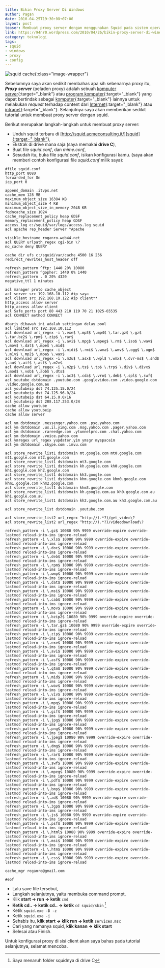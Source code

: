 ```yaml
---
title: Bikin Proxy Server Di Windows
author: Pagan
date: 2010-04-25T19:30:08+07:00
layout: post
teaser: Membuat proxy server dengan menggunakan Squid pada sistem operasi Windows.
link: https://94nr0.wordpress.com/2010/04/26/bikin-proxy-server-di-windows/
category: teknologi
tags:
- squid
- windows
- proxy
- config
---
```


![squid cache][gambar]{:class="image-wrapper"}

Sebelumnya saya akan sedikit membahas apa sih sebenarnya proxy itu, ***Proxy server*** (peladen proxy) adalah sebuah [komputer server][ks]{:target="_blank"} atau [program komputer][pk]{:target="_blank"} yang dapat bertindak sebagai [komputer][pc]{:target="_blank"} lainnya untuk melakukan *request* terhadap content dari [Internet][inter]{:target="_blank"} atau [intranet][intra]{:target="_blank"}. Selanjutnya saya akan memberikan sedikit tutorial untuk membuat proxy server dengan squid.

Berikut merupakan langkah-langkah untuk membuat proxy server:

* Unduh squid terbaru di [http://squid.acmeconsulting.it/][squid]{:target="_blank"},
* Ekstrak di drive mana saja (saya memakai **drive C**),
* Buat file _squid.conf_, dan _mime.conf_,
* Sesudah itu, buka file _squid.conf_, isikan konfigurasi kamu. (saya akan memberi contoh konfigurasi file _squid.conf_ milik saya):

~~~
#file squid.conf
http_port 8080
forwarded_for On
icp_port 0
 
append_domain .itvps.net
cache_mem 128 MB
maximum_object_size 16384 KB
minimum_object_size 4 KB
maximum_object_size_in_memory 2048 KB
fqdncache_size 1024
cache_replacement_policy heap GDSF
memory_replacement_policy heap GDSF
access_log c:/squid/var/logs/access.log squid
acl apache rep_header Server ^Apache
 
visible_hostname roganro.web44.net
acl QUERY urlpath_regex cgi-bin \?
no_cache deny QUERY
 
cache_dir ufs c:/squid/var/cache 4500 16 256
redirect_rewrites_host_header off
 
refresh_pattern ^ftp: 1440 20% 10080
refresh_pattern ^gopher: 1440 0% 1440
refresh_pattern . 0 20% 4320
negative_ttl 1 minutes
 
acl manager proto cache_object
acl server src 192.168.10.112 #ip saya
acl client src 192.168.10.122 #ip client**
http_access allow server
http_access allow client
acl Safe_ports port 80 443 210 119 70 21 1025-65535
acl CONNECT method CONNECT
 
#baris dibawah ini adalah settingan delay pool
acl limited src 192.168.10.112
acl download url_regex -i \.exe$ \.mp3$ \.mp4$ \.tar.gz$ \.gz$ \.tar.bz2$ \.rpm$ \.zip$ \.rar$
acl download url_regex -i \.avi$ \.mpg$ \.mpeg$ \.rm$ \.iso$ \.wav$ \.mov$ \.dat$ \.mpe$ \.mid$
acl download url_regex -i \.midi$ \.rmi$ \.wma$ \.wmv$ \.ogg$ \.ogm$ \.m1v$ \.mp2$ \.mpa$ \.wax$
acl download url_regex -i \.m3u$ \.asx$ \.wpl$ \.wmx$ \.dvr-ms$ \.snd$ \.au$ \.aif$ \.asf$ \.m2v$
acl download url_regex -i \.m2p$ \.ts$ \.tp$ \.trp$ \.div$ \.divx$ \.mod$ \.vob$ \.aob$ \.dts$
acl download url_regex -i \.ac3$ \.cda$ \.vro$ \.deb$ \.spl$ \.swf$
acl youtube dstdomain .youtube.com .googlevideo.com .video.google.com .video.google.com.au
acl youtubeip dst 74.125.15.0/24
acl youtubeip dst 74.125.96.0/24
acl youtubeip dst 64.15.0.0/16
acl youtubeip dst 208.117.253.0/24
cache allow youtube
cache allow youtubeip
cache allow server
 
acl ym dstdomain .messenger.yahoo.com .psq.yahoo.com
acl ym dstdomain .us.il.yimg.com .msg.yahoo.com .pager.yahoo.com
acl ym dstdomain .rareedge.com .ytunnelpro.com .chat.yahoo.com
acl ym dstdomain .voice.yahoo.com
acl ymregex url_regex yupdater.yim ymsgr myspaceim
acl ym dstdomain .skype.com .imvu.com
 
acl store_rewrite_list1 dstdomain mt.google.com mt0.google.com mt1.google.com mt2.google.com
acl store_rewrite_list1 dstdomain mt3.google.com
acl store_rewrite_list1 dstdomain kh.google.com kh0.google.com kh1.google.com kh2.google.com
acl store_rewrite_list1 dstdomain kh3.google.com
acl store_rewrite_list1 dstdomain khm.google.com khm0.google.com khm1.google.com khm2.google.com
acl store_rewrite_list1 dstdomain khm3.google.com
acl store_rewrite_list1 dstdomain kh.google.com.au kh0.google.com.au kh1.google.com.au
acl store_rewrite_list1 dstdomain kh2.google.com.au kh3.google.com.au
 
acl store_rewrite_list dstdomain .youtube.com
 
acl store_rewrite_list2 url_regex ^http://(.*?)/get_video\?
acl store_rewrite_list2 url_regex ^http://(.*?)/videodownload\?
 
refresh_pattern -i \.gz$ 10080 90% 9999 override-expire override-lastmod reload-into-ims ignore-reload
refresh_pattern -i \.xls$ 10080 90% 9999 override-expire override-lastmod reload-into-ims ignore-reload
refresh_pattern -i \.doc$ 10080 90% 9999 override-expire override-lastmod reload-into-ims ignore-reload
refresh_pattern -i \.deb$ 10080 90% 9999 override-expire override-lastmod reload-into-ims ignore-reload
refresh_pattern -i \.rpm$ 10080 90% 9999 override-expire override-lastmod reload-into-ims ignore-reload
refresh_pattern -i \.wmp$ 10080 90% 9999 override-expire override-lastmod reload-into-ims ignore-reload
refresh_pattern -i \.dat$ 10080 90% 9999 override-expire override-lastmod reload-into-ims ignore-reload
refresh_pattern -i \.msi$ 10080 90% 9999 override-expire override-lastmod reload-into-ims ignore-reload
refresh_pattern -i \.cab$ 10080 90% 9999 override-expire override-lastmod reload-into-ims ignore-reload
refresh_pattern -i \.mov$ 10080 90% 9999 override-expire override-lastmod reload-into-ims ignore-reload
refresh_pattern -i \.bzip2$ 10080 90% 9999 override-expire override-lastmod reload-into-ims ignore-reload
refresh_pattern -i \.tar.gz$ 10080 90% 9999 override-expire override-lastmod reload-into-ims ignore-reload
refresh_pattern -i \.zip$ 10080 90% 9999 override-expire override-lastmod reload-into-ims ignore-reload
refresh_pattern -i \.exe$ 10080 90% 9999 override-expire override-lastmod reload-into-ims ignore-reload
refresh_pattern -i \.avi$ 10080 90% 9999 override-expire override-lastmod reload-into-ims ignore-reload
refresh_pattern -i \.asf$ 10080 90% 9999 override-expire override-lastmod reload-into-ims ignore-reload
refresh_pattern -i \.qtm$ 10080 90% 9999 override-expire override-lastmod reload-into-ims ignore-reload
refresh_pattern -i \.mid$ 10080 90% 9999 override-expire override-lastmod reload-into-ims ignore-reload
refresh_pattern -i \.wav$ 10080 90% 9999 override-expire override-lastmod reload-into-ims ignore-reload
refresh_pattern -i \.viv$ 10080 90% 9999 override-expire override-lastmod reload-into-ims ignore-reload
refresh_pattern -i \.mpg$ 10080 90% 9999 override-expire override-lastmod reload-into-ims ignore-reload
refresh_pattern -i \.gif$ 10080 90% 9999 override-expire override-lastmod reload-into-ims ignore-reload
refresh_pattern -i \.jpg$ 10080 90% 9999 override-expire override-lastmod reload-into-ims ignore-reload
refresh_pattern -i \.png$ 10080 90% 9999 override-expire override-lastmod reload-into-ims ignore-reload
refresh_pattern -i \.jpeg$ 10080 90% 9999 override-expire override-lastmod reload-into-ims ignore-reload
refresh_pattern -i \.dmg$ 10080 90% 9999 override-expire override-lastmod reload-into-ims ignore-reload
refresh_pattern -i \.rar$ 10080 90% 9999 override-expire override-lastmod reload-into-ims ignore-reload
refresh_pattern -i \.swf$ 10080 90% 9999 override-expire override-lastmod reload-into-ims ignore-reload
refresh_pattern -i \.mpeg$ 10080 90% 9999 override-expire override-lastmod reload-into-ims ignore-reload
refresh_pattern -i \.pdf$ 10080 90% 9999 override-expire override-lastmod reload-into-ims ignore-reload
refresh_pattern -i \.bmp$ 10080 90% 9999 override-expire override-lastmod reload-into-ims ignore-reload
refresh_pattern -i \.ad$ 10080 90% 9999 override-expire override-lastmod reload-into-ims ignore-reload
refresh_pattern -i \.3gp$ 10080 90% 9999 override-expire override-lastmod reload-into-ims ignore-reload
refresh_pattern -i \.js$ 10080 90% 9999 override-expire override-lastmod reload-into-ims ignore-reload
refresh_pattern -i \.psf$ 10080 90% 9999 override-expire override-lastmod reload-into-ims ignore-reload
refresh_pattern -i \.html$ 10080 90% 9999 override-expire override-lastmod reload-into-ims ignore-reload
refresh_pattern -i \.msi$ 10080 90% 9999 override-expire override-lastmod reload-into-ims ignore-reload
refresh_pattern -i \.htm$ 10080 90% 9999 override-expire override-lastmod reload-into-ims ignore-reload
refresh_pattern -i \.css$ 10080 90% 9999 override-expire override-lastmod reload-into-ims ignore-reload
 
cache_mgr roganro@gmail.com
 
#eof
~~~

* Lalu save file tersebut,
* Langkah selanjutnya, yaitu membuka command prompt,
* Klik **start → run → ketik** `cmd`
* **Ketik cd.. → ketik cd.. → ketik** `cd squid/sbin` [^1]
* Ketik `squid.exe -D -z`
* Ketik `squid.exe -i`
* Sehabis itu, **klik start → klik run → ketik** `services.msc`
* Cari yang namanya squid, **klik kanan → klik start**
* Selesai atau Finish.

Untuk konfigurasi proxy di sisi client akan saya bahas pada tutorial selanjutnya, selamat mencoba.

[^1]:
    Saya menaruh folder squidnya di drive C

[ks]: http://id.wikipedia.org/wiki/Server
[pk]: http://id.wikipedia.org/wiki/Program_komputer
[pc]: http://id.wikipedia.org/wiki/Komputer
[inter]: http://id.wikipedia.org/wiki/Internet
[intra]: http://id.wikipedia.org/wiki/Intranet
[squid]: http://squid.acmeconsulting.it/
[gambar]: http://94nr0.files.wordpress.com/2010/04/squid-cache_logo.jpg

